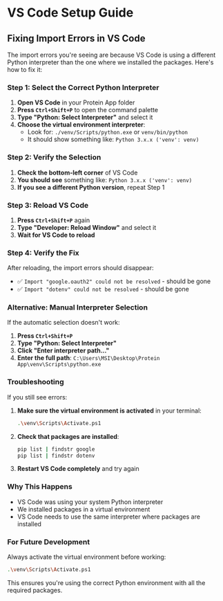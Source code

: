 # VS Code Setup Guide

## Fixing Import Errors in VS Code

The import errors you're seeing are because VS Code is using a different Python interpreter than the one where we installed the packages. Here's how to fix it:

### Step 1: Select the Correct Python Interpreter

1. **Open VS Code** in your Protein App folder
2. **Press `Ctrl+Shift+P`** to open the command palette
3. **Type "Python: Select Interpreter"** and select it
4. **Choose the virtual environment interpreter**:
   - Look for: `./venv/Scripts/python.exe` or `venv/bin/python`
   - It should show something like: `Python 3.x.x ('venv': venv)`

### Step 2: Verify the Selection

1. **Check the bottom-left corner** of VS Code
2. **You should see** something like: `Python 3.x.x ('venv': venv)`
3. **If you see a different Python version**, repeat Step 1

### Step 3: Reload VS Code

1. **Press `Ctrl+Shift+P`** again
2. **Type "Developer: Reload Window"** and select it
3. **Wait for VS Code to reload**

### Step 4: Verify the Fix

After reloading, the import errors should disappear:
- ✅ `Import "google.oauth2" could not be resolved` - should be gone
- ✅ `Import "dotenv" could not be resolved` - should be gone

### Alternative: Manual Interpreter Selection

If the automatic selection doesn't work:

1. **Press `Ctrl+Shift+P`**
2. **Type "Python: Select Interpreter"**
3. **Click "Enter interpreter path..."**
4. **Enter the full path**: `C:\Users\MSI\Desktop\Protein App\venv\Scripts\python.exe`

### Troubleshooting

If you still see errors:

1. **Make sure the virtual environment is activated** in your terminal:
   ```bash
   .\venv\Scripts\Activate.ps1
   ```

2. **Check that packages are installed**:
   ```bash
   pip list | findstr google
   pip list | findstr dotenv
   ```

3. **Restart VS Code completely** and try again

### Why This Happens

- VS Code was using your system Python interpreter
- We installed packages in a virtual environment
- VS Code needs to use the same interpreter where packages are installed

### For Future Development

Always activate the virtual environment before working:
```bash
.\venv\Scripts\Activate.ps1
```

This ensures you're using the correct Python environment with all the required packages.
